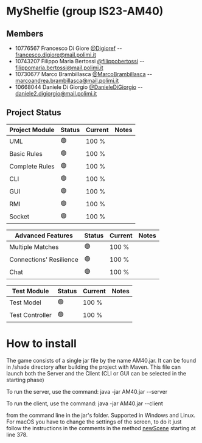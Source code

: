 # MyShelfie (group IS23-AM40)
## Members 
- 10776567 Francesco Di Giore [@Digioref](https://github.com/Digioref) -- 
  francesco.digiore@mail.polimi.it
- 10743207 Filippo Maria Bertossi [@filippobertossi](https://github.com/filippobertossi) -- 
  filippomaria.bertossi@mail.polimi.it
- 10730677 Marco Brambillasca [@MarcoBrambillasca](https://github.com/MarcoBrambillasca) -- 
  marcoandrea.brambillasca@mail.polimi.it
- 10668044 Daniele Di Giorgio [@DanieleDiGiorgio](https://github.com/DanieleDiGiorgio) -- 
  daniele2.digiorgio@mail.polimi.it

## Project Status

| Project Module | Status | Current | Notes |
| -------------- | ------ | ------- | ------- |
| UML | 🟢 | 100 % |
| Basic Rules | 🟢 | 100 % |
| Complete Rules | 🟢 | 100 % |
| CLI | 🟢 | 100 % |
| GUI | 🟢 | 100 % |
| RMI | 🟢 | 100 % |
| Socket | 🟢 | 100 % |

| Advanced Features | Status | Current | Notes |
| -------------- | ------ | ------- | ------- |
| Multiple Matches | 🟢 | 100 % |
| Connections' Resilience | 🟢 | 100 % |
| Chat | 🟢 | 100 % |

| Test Module | Status | Current | Notes |
| -------------- | ------ | ------- | ------- |
| Test Model | 🟢 | 100 % |
| Test Controller | 🟢 | 100 % |

# How to install

The game consists of a single jar file by the name AM40.jar. It can be found in /shade directory after building the project with Maven.
This file can launch both the Server and the Client (CLI or GUI can be selected in the starting phase)

To run the server, use the command:
java -jar AM40.jar --server

To run the client, use the command:
java -jar AM40.jar --client

from the command line in the jar's folder.
Supported in Windows and Linux.
For macOS you have to change the settings of the screen, to do it just follow the instructions in the comments in the method [newScene](https://github.com/Digioref/IS23-AM40/blob/main/src/main/java/it/polimi/ingsw/am40/GUI/Viewer.java) starting at line 378.

